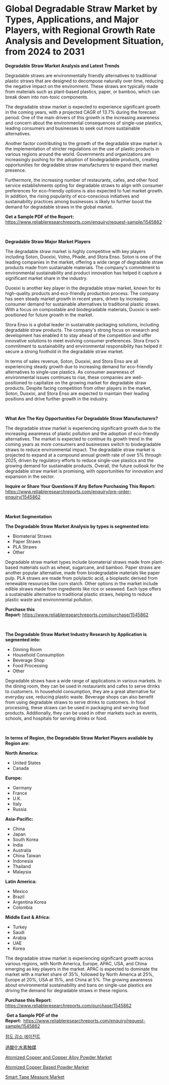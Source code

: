 <p><h1>Global Degradable Straw Market by Types, Applications, and Major Players, with Regional Growth Rate Analysis and Development Situation, from 2024 to 2031</h1></p><p><strong>Degradable Straw Market Analysis and Latest Trends</strong></p>
<p><p>Degradable straws are environmentally friendly alternatives to traditional plastic straws that are designed to decompose naturally over time, reducing the negative impact on the environment. These straws are typically made from materials such as plant-based plastics, paper, or bamboo, which can break down into non-toxic components. </p><p>The degradable straw market is expected to experience significant growth in the coming years, with a projected CAGR of 13.7% during the forecast period. One of the main drivers of this growth is the increasing awareness and concern about the environmental consequences of single-use plastics, leading consumers and businesses to seek out more sustainable alternatives. </p><p>Another factor contributing to the growth of the degradable straw market is the implementation of stricter regulations on the use of plastic products in various regions around the world. Governments and organizations are increasingly pushing for the adoption of biodegradable products, creating opportunities for degradable straw manufacturers to expand their market presence.</p><p>Furthermore, the increasing number of restaurants, cafes, and other food service establishments opting for degradable straws to align with consumer preferences for eco-friendly options is also expected to fuel market growth. In addition, the rising popularity of eco-conscious initiatives and sustainability practices among businesses is likely to further boost the demand for degradable straws in the global market.</p></p>
<p><strong>Get a Sample PDF of the Report:&nbsp;</strong> <a href="https://www.reliableresearchreports.com/enquiry/request-sample/1545862">https://www.reliableresearchreports.com/enquiry/request-sample/1545862</a></p>
<p>&nbsp;</p>
<p><strong>Degradable Straw Major Market Players</strong></p>
<p><p>The degradable straw market is highly competitive with key players including Soton, Duoxixi, Volno, Phade, and Stora Enso. Soton is one of the leading companies in the market, offering a wide range of degradable straw products made from sustainable materials. The company's commitment to environmental sustainability and product innovation has helped it capture a significant market share in the industry.</p><p>Duoxixi is another key player in the degradable straw market, known for its high-quality products and eco-friendly production process. The company has seen steady market growth in recent years, driven by increasing consumer demand for sustainable alternatives to traditional plastic straws. With a focus on compostable and biodegradable materials, Duoxixi is well-positioned for future growth in the market.</p><p>Stora Enso is a global leader in sustainable packaging solutions, including degradable straw products. The company's strong focus on research and development has enabled it to stay ahead of the competition and offer innovative solutions to meet evolving consumer preferences. Stora Enso's commitment to sustainability and environmental responsibility has helped it secure a strong foothold in the degradable straw market.</p><p>In terms of sales revenue, Soton, Duoxixi, and Stora Enso are all experiencing steady growth due to increasing demand for eco-friendly alternatives to single-use plastics. As consumer awareness of environmental issues continues to rise, these companies are well-positioned to capitalize on the growing market for degradable straw products. Despite facing competition from other players in the market, Soton, Duoxixi, and Stora Enso are expected to maintain their leading positions and drive further growth in the industry.</p></p>
<p>&nbsp;</p>
<p><strong>What Are The Key Opportunities For Degradable Straw Manufacturers?</strong></p>
<p><p>The degradable straw market is experiencing significant growth due to the increasing awareness of plastic pollution and the adoption of eco-friendly alternatives. The market is expected to continue its growth trend in the coming years as more consumers and businesses switch to biodegradable straws to reduce environmental impact. The degradable straw market is projected to expand at a compound annual growth rate of over 5% through 2025, driven by regulatory efforts to reduce single-use plastics and the growing demand for sustainable products. Overall, the future outlook for the degradable straw market is promising, with opportunities for innovation and expansion in the sector.</p></p>
<p><strong>Inquire or Share Your Questions If Any Before Purchasing This Report:</strong> <a href="https://www.reliableresearchreports.com/enquiry/pre-order-enquiry/1545862">https://www.reliableresearchreports.com/enquiry/pre-order-enquiry/1545862</a></p>
<p>&nbsp;</p>
<p><strong>Market Segmentation</strong></p>
<p><strong>The Degradable Straw Market Analysis by types is segmented into:</strong></p>
<p><ul><li>Biomaterial Straws</li><li>Paper Straws</li><li>PLA Straws</li><li>Other</li></ul></p>
<p><p>Degradable straw market types include biomaterial straws made from plant-based materials such as wheat, sugarcane, and bamboo. Paper straws are another popular alternative, made from biodegradable materials like paper pulp. PLA straws are made from polylactic acid, a bioplastic derived from renewable resources like corn starch. Other options in the market include edible straws made from ingredients like rice or seaweed. Each type offers a sustainable alternative to traditional plastic straws, helping to reduce plastic waste and environmental pollution.</p></p>
<p><strong>Purchase this Report:&nbsp;</strong><a href="https://www.reliableresearchreports.com/purchase/1545862">https://www.reliableresearchreports.com/purchase/1545862</a></p>
<p>&nbsp;</p>
<p><strong>The Degradable Straw Market Industry Research by Application is segmented into:</strong></p>
<p><ul><li>Dinning Room</li><li>Household Consumption</li><li>Beverage Shop</li><li>Food Processing</li><li>Other</li></ul></p>
<p><p>Degradable straws have a wide range of applications in various markets. In the dining room, they can be used in restaurants and cafes to serve drinks to customers. In household consumption, they are a great alternative for everyday use, reducing plastic waste. Beverage shops can also benefit from using degradable straws to serve drinks to customers. In food processing, these straws can be used in packaging and serving food products. Additionally, they can be used in other markets such as events, schools, and hospitals for serving drinks or food.</p></p>
<p>&nbsp;</p>
<p><strong>In terms of Region, the Degradable Straw Market Players available by Region are:</strong></p>
<p>
    <p> <strong> North America: </strong>
        <ul>
            <li>United States</li>
            <li>Canada</li>
        </ul>
        </p> 
    <p> <strong> Europe: </strong>
        <ul>
            <li>Germany</li>
            <li>France</li>
            <li>U.K.</li>
            <li>Italy</li>
            <li>Russia</li>
        </ul>
        </p> 
    <p> <strong> Asia-Pacific: </strong>
        <ul>
            <li>China</li>
            <li>Japan</li>
            <li>South Korea</li>
            <li>India</li>
            <li>Australia</li>
            <li>China Taiwan</li>
            <li>Indonesia</li>
            <li>Thailand</li>
            <li>Malaysia</li>
        </ul>
        </p> 
    <p> <strong> Latin America: </strong>
        <ul>
            <li>Mexico</li>
            <li>Brazil</li>
            <li>Argentina Korea</li>
            <li>Colombia</li>
        </ul>
        </p> 
    <p> <strong> Middle East & Africa: </strong>
        <ul>
            <li>Turkey</li>
            <li>Saudi</li>
            <li>Arabia</li>
            <li>UAE</li>
            <li>Korea</li>
        </ul>
    </p>
    </p>
<p><p>The degradable straw market is experiencing significant growth across various regions, with North America, Europe, APAC, USA, and China emerging as key players in the market. APAC is expected to dominate the market with a market share of 35%, followed by North America at 25%, Europe at 20%, USA at 15%, and China at 5%. The growing awareness about environmental sustainability and bans on single-use plastics are driving the demand for degradable straws in these regions.</p></p>
<p><strong>Purchase this Report: </strong><a href="https://www.reliableresearchreports.com/purchase/1545862">https://www.reliableresearchreports.com/purchase/1545862</a></p>
<p>&nbsp;<strong>Get a Sample PDF of the Report:&nbsp;&nbsp;</strong><a href="https://www.reliableresearchreports.com/enquiry/request-sample/1545862">https://www.reliableresearchreports.com/enquiry/request-sample/1545862</a></p>
<p><strong></strong></p>
<p><p><a href="https://github.com/nuekbpymrrz5/Market-Research-Report-List-1/blob/main/22524993125.md">점도 감소 에이전트</a></p><p><a href="https://github.com/jkjreqjscoxx7/Market-Research-Report-List-1/blob/main/39918853582.md">過酸化水素触媒</a></p><p><a href="https://issuu.com/reportprime-2/docs/atomized-copper-and-copper-alloy-powder-market-siz">Atomized Copper and Copper Alloy Powder Market</a></p><p><a href="https://issuu.com/reportprime-2/docs/atomized-copper-based-powder-market-size-2030.pptx">Atomized Copper Based Powder Market</a></p><p><a href="https://github.com/jerrycopelandthomaswsqd8q/Market-Research-Report-List-1/blob/main/smart-tape-measure-market.md">Smart Tape Measure Market</a></p></p>